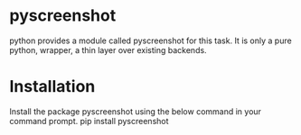 # pyscreenshot
python provides a module called pyscreenshot for this task. It is only a pure python, wrapper, a thin layer over existing backends.

# Installation
Install the package pyscreenshot using the below command in your command prompt.
pip install pyscreenshot


